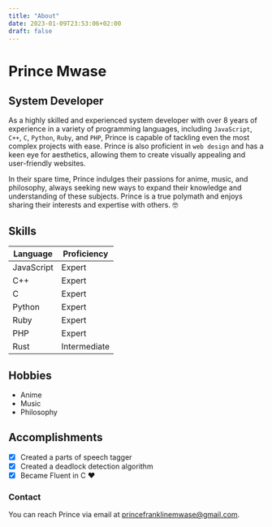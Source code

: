 ```yaml
---
title: "About"
date: 2023-01-09T23:53:06+02:00
draft: false
---
```


# Prince Mwase

## System Developer

As a highly skilled and experienced system developer with over 8 years of experience in a variety of programming languages, including `JavaScript`, `C++`, `C`, `Python`, `Ruby`, and `PHP`, Prince is capable of tackling even the most complex projects with ease. Prince is also proficient in `web design` and has a keen eye for aesthetics, allowing them to create visually appealing and user-friendly websites.

In their spare time, Prince indulges their passions for anime, music, and philosophy, always seeking new ways to expand their knowledge and understanding of these subjects. Prince is a true polymath and enjoys sharing their interests and expertise with others. :nerd_face:

## Skills

| Language       | Proficiency   |
|----------------|---------------|
| JavaScript     | Expert        |
| C++            | Expert        |
| C              | Expert        |
| Python         | Expert        |
| Ruby           | Expert        |
| PHP            | Expert        |
| Rust           | Intermediate  |

## Hobbies

- Anime
- Music
- Philosophy

## Accomplishments

- [x] Created a parts of speech tagger
- [x] Created a deadlock detection algorithm
- [x] Became Fluent in C :heart:

### Contact

You can reach Prince via email at [princefranklinemwase@gmail.com](mailto:princefranklinemwase@gmail.com).
